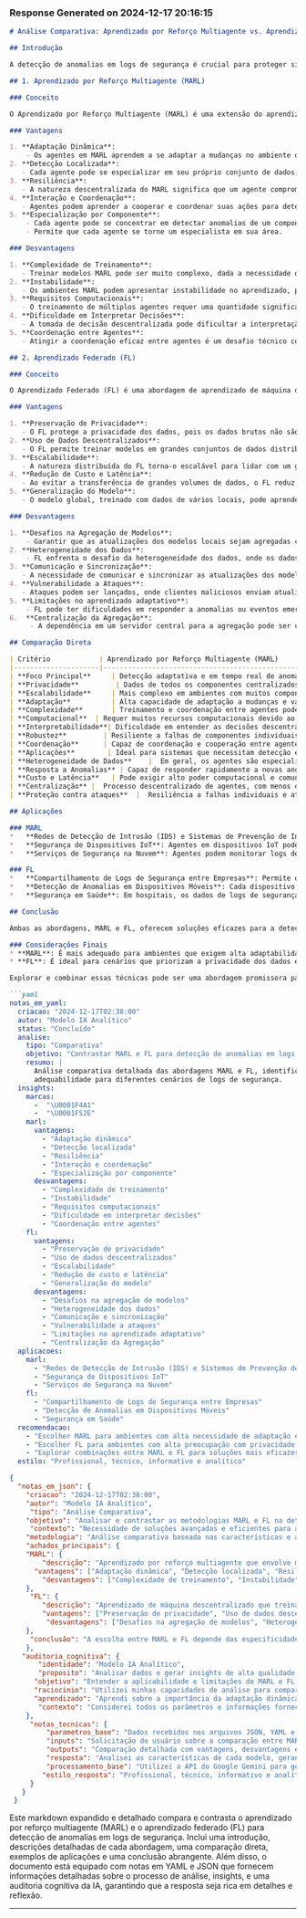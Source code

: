 ### Response Generated on 2024-12-17 20:16:15
```markdown
# Análise Comparativa: Aprendizado por Reforço Multiagente vs. Aprendizado Federado na Detecção de Anomalias em Logs de Segurança

## Introdução

A detecção de anomalias em logs de segurança é crucial para proteger sistemas e redes contra ameaças cibernéticas. Métodos tradicionais muitas vezes falham em lidar com a complexidade e o volume de dados gerados por sistemas modernos. O aprendizado de máquina, em especial, o aprendizado por reforço multiagente (MARL) e o aprendizado federado (FL), emergem como abordagens promissoras para superar essas limitações. Este documento tem como objetivo comparar e contrastar essas duas metodologias, analisando suas vantagens e desvantagens em aplicações de detecção de anomalias em logs de segurança.

## 1. Aprendizado por Reforço Multiagente (MARL)

### Conceito

O Aprendizado por Reforço Multiagente (MARL) é uma extensão do aprendizado por reforço (RL) que envolve múltiplos agentes interagindo em um ambiente compartilhado. Cada agente aprende a tomar decisões de forma independente, com o objetivo de maximizar uma recompensa. Em logs de segurança, os agentes podem representar diferentes partes de um sistema, como servidores, firewalls ou usuários, cada um aprendendo a detectar anomalias em seu próprio contexto.

### Vantagens

1. **Adaptação Dinâmica**: 
    - Os agentes em MARL aprendem a se adaptar a mudanças no ambiente de forma contínua e dinâmica. Isso é crucial em logs de segurança, onde padrões de ataque podem mudar rapidamente.
2. **Detecção Localizada**:
   - Cada agente pode se especializar em seu próprio conjunto de dados, melhorando a precisão na detecção de anomalias específicas de cada componente.
3. **Resiliência**:
   - A natureza descentralizada do MARL significa que um agente comprometido ou desativado não compromete a detecção geral.
4. **Interação e Coordenação**:
   - Agentes podem aprender a cooperar e coordenar suas ações para detectar anomalias complexas, como ataques coordenados que envolvem múltiplas etapas.
5. **Especialização por Componente**:
    - Cada agente pode se concentrar em detectar anomalias de um componente específico (servidor, firewall, etc.).
    - Permite que cada agente se torne um especialista em sua área.

### Desvantagens

1. **Complexidade de Treinamento**:
   - Treinar modelos MARL pode ser muito complexo, dada a necessidade de coordenar o aprendizado de múltiplos agentes.
2. **Instabilidade**:
   - Os ambientes MARL podem apresentar instabilidade no aprendizado, pois as ações de um agente podem afetar o ambiente e as políticas dos outros agentes.
3. **Requisitos Computacionais**:
   - O treinamento de múltiplos agentes requer uma quantidade significativa de recursos computacionais, tanto em termos de processamento quanto de memória.
4. **Dificuldade em Interpretar Decisões**:
   - A tomada de decisão descentralizada pode dificultar a interpretação das razões por trás de cada alerta de anomalia.
5. **Coordenação entre Agentes**:
   - Atingir a coordenação eficaz entre agentes é um desafio técnico complexo, especialmente em ambientes dinâmicos e heterogêneos.

## 2. Aprendizado Federado (FL)

### Conceito

O Aprendizado Federado (FL) é uma abordagem de aprendizado de máquina descentralizada que permite que múltiplos dispositivos (clientes) treinem um modelo compartilhado sem necessidade de trocar dados. Cada cliente treina o modelo localmente em seus dados e envia apenas as atualizações para um servidor central, que agrega essas atualizações para melhorar o modelo global. Em logs de segurança, os clientes podem ser diferentes organizações ou partes de uma organização que possuem dados de log de segurança.

### Vantagens

1. **Preservação de Privacidade**:
   - O FL protege a privacidade dos dados, pois os dados brutos não são compartilhados, apenas os pesos dos modelos treinados. Isso é fundamental em ambientes onde a privacidade é uma preocupação, como no compartilhamento de logs de segurança entre diferentes empresas.
2. **Uso de Dados Descentralizados**:
   - O FL permite treinar modelos em grandes conjuntos de dados distribuídos em múltiplos clientes sem a necessidade de consolidar todos os dados em um local centralizado.
3. **Escalabilidade**:
   - A natureza distribuída do FL torna-o escalável para lidar com um grande número de clientes e dados.
4. **Redução de Custo e Latência**:
   - Ao evitar a transferência de grandes volumes de dados, o FL reduz os custos e a latência associados ao treinamento centralizado.
5. **Generalização do Modelo**:
   - O modelo global, treinado com dados de vários locais, pode aprender padrões mais generalizados e ser mais robusto do que os modelos treinados em dados isolados.

### Desvantagens

1. **Desafios na Agregação de Modelos**:
    - Garantir que as atualizações dos modelos locais sejam agregadas corretamente e eficazmente em um modelo global pode ser um desafio.
2. **Heterogeneidade dos Dados**:
    - FL enfrenta o desafio da heterogeneidade dos dados, onde os dados em diferentes clientes podem ter características e distribuições muito diferentes.
3. **Comunicação e Sincronização**:
   - A necessidade de comunicar e sincronizar as atualizações dos modelos entre clientes e o servidor central pode apresentar gargalos de desempenho.
4. **Vulnerabilidade a Ataques**:
   - Ataques podem ser lançados, onde clientes maliciosos enviam atualizações projetadas para manipular o modelo global.
5. **Limitações no aprendizado adaptativo**:
    - FL pode ter dificuldades em responder a anomalias ou eventos emergentes que não foram vistos anteriormente, especialmente em relação a dados com novas distribuições.
6.  **Centralização da Agregação**:
     - A dependência em um servidor central para a agregação pode ser um ponto único de falha e, potencialmente, um alvo de ataques.

## Comparação Direta

| Critério            | Aprendizado por Reforço Multiagente (MARL)                                                                          | Aprendizado Federado (FL)                                                                                           |
|---------------------|--------------------------------------------------------------------------------------------------------------------|--------------------------------------------------------------------------------------------------------------------|
| **Foco Principal**     | Detecção adaptativa e em tempo real de anomalias por meio da interação de agentes                                 | Treinamento de modelos de forma descentralizada, preservando a privacidade dos dados.                              |
| **Privacidade**         | Dados de todos os componentes centralizados para treinamento.                                              | Dados permanecem locais, e apenas as atualizações do modelo são compartilhadas.                                     |
| **Escalabilidade**     | Mais complexo em ambientes com muitos componentes e alto volume de dados.                                             | Altamente escalável para lidar com muitos clientes e dados distribuídos.                                          |
| **Adaptação**          | Alta capacidade de adaptação a mudanças e variações no ambiente.                                                 | Adaptação mais lenta e dependente da re-agregação de atualizações.                                                  |
| **Complexidade**       | Treinamento e coordenação entre agentes podem ser complexos.                                                       | Agregação de modelos e gerenciamento de heterogeneidade podem ser complexos.                                            |
| **Computacional**  | Requer muitos recursos computacionais devido ao treinamento de vários agentes em um sistema e as interações entre eles. | Reduz a necessidade de poder computacional centralizado, embora possa exigir computação local nos dispositivos.      |
| **Interpretabilidade**| Dificuldade em entender as decisões descentralizadas.                                                              | Mais interpretável devido a um modelo centralizado, embora a contribuição de cada cliente possa ser menos clara.  |
| **Robustez**         | Resiliente a falhas de componentes individuais, mas pode ser vulnerável a ataques coordenados que afetem os agentes. | Pode ser vulnerável a ataques direcionados que manipulem as atualizações dos modelos.                                  |
| **Coordenação**      | Capaz de coordenação e cooperação entre agentes para detecção complexa. | Depende de um servidor central para agregar modelos.                                                              |
| **Aplicações**        | Ideal para sistemas que necessitam detecção em tempo real e adaptação a padrões de ataque emergentes.              | Ideal para cenários onde a privacidade dos dados é primordial e dados são distribuídos entre várias organizações.   |
| **Heterogeneidade de Dados**    |  Em geral, os agentes são especialistas em dados locais.                                                                 |  Um desafio para o treinamento, principalmente em ambientes onde os dados variam significativamente entre os clientes.                                                                   |
| **Resposta a Anomalias** | Capaz de responder rapidamente a novas anomalias devido ao aprendizado contínuo e adaptativo.  | Requer mais tempo para agregar modelos e responder a padrões novos e emergentes, mas pode generalizar padrões mais gerais.                                                                |
| **Custo e Latência**   | Pode exigir alto poder computacional e comunicações frequentes entre agentes.   | Reduz custos e latência ao evitar a transferência massiva de dados.                                                              |
| **Centralização** |  Processo descentralizado de agentes, com menos dependência de um ponto central para treinamento, mas um mecanismo de orquestração é necessário.     |  Centralização da agregação do modelo no servidor central.                                                                 |
| **Proteção contra ataques**  |  Resiliência a falhas individuais e ataques direcionados.                                                               |  Mais vulnerável a ataques que manipulem as atualizações dos modelos.                                                                  |

## Aplicações

### MARL
*   **Redes de Detecção de Intrusão (IDS) e Sistemas de Prevenção de Intrusão (IPS)**: Agentes podem representar diferentes pontos da rede e aprender a detectar comportamentos maliciosos.
*   **Segurança de Dispositivos IoT**: Agentes em dispositivos IoT podem aprender a identificar e mitigar comportamentos anômalos.
*   **Serviços de Segurança na Nuvem**: Agentes podem monitorar logs de segurança e detectar anomalias nos ambientes de nuvem, cada um especializado em tipos específicos de logs e ataques.

### FL
*   **Compartilhamento de Logs de Segurança entre Empresas**: Permite que diferentes empresas treinem modelos de detecção de anomalias sem expor seus dados de log confidenciais.
*   **Detecção de Anomalias em Dispositivos Móveis**: Cada dispositivo móvel pode treinar um modelo localmente, enquanto um modelo global é aprendido pela combinação de seus aprendizados.
*   **Segurança em Saúde**: Em hospitais, os dados de logs de segurança podem ser usados para treinar um modelo global, sem expor dados de pacientes individualmente.

## Conclusão

Ambas as abordagens, MARL e FL, oferecem soluções eficazes para a detecção de anomalias em logs de segurança, com vantagens e desvantagens distintas. A escolha entre elas dependerá das especificidades da aplicação, incluindo requisitos de privacidade, recursos computacionais, necessidade de adaptação em tempo real e a arquitetura do sistema a ser protegido.

### Considerações Finais
* **MARL**: É mais adequado para ambientes que exigem alta adaptabilidade e onde a coordenação entre agentes é crucial.
* **FL**: É ideal para cenários que priorizam a privacidade dos dados e a descentralização do treinamento.

Explorar e combinar essas técnicas pode ser uma abordagem promissora para criar sistemas de detecção de anomalias em logs de segurança mais eficazes e robustos. 

```yaml
notas_em_yaml:
  criacao: "2024-12-17T02:38:00"
  autor: "Modelo IA Analítico"
  status: "Concluído"
  analise:
    tipo: "Comparativa"
    objetivo: "Contrastar MARL e FL para detecção de anomalias em logs de segurança"
    resumo: |
      Análise comparativa detalhada das abordagens MARL e FL, identificando suas vantagens e desvantagens, e
      adequabilidade para diferentes cenários de logs de segurança.
  insights:
    marcas:
      -  "\U0001F4A1"
      -  "\U0001F52E"
    marl:
      vantagens:
        - "Adaptação dinâmica"
        - "Detecção localizada"
        - "Resiliência"
        - "Interação e coordenação"
        - "Especialização por componente"
      desvantagens:
        - "Complexidade de treinamento"
        - "Instabilidade"
        - "Requisitos computacionais"
        - "Dificuldade em interpretar decisões"
        - "Coordenação entre agentes"
    fl:
      vantagens:
        - "Preservação de privacidade"
        - "Uso de dados descentralizados"
        - "Escalabilidade"
        - "Redução de custo e latência"
        - "Generalização do modelo"
      desvantagens:
        - "Desafios na agregação de modelos"
        - "Heterogeneidade dos dados"
        - "Comunicação e sincronização"
        - "Vulnerabilidade a ataques"
        - "Limitações no aprendizado adaptativo"
        - "Centralização da Agregação"
  aplicacoes:
    marl:
      - "Redes de Detecção de Intrusão (IDS) e Sistemas de Prevenção de Intrusão (IPS)"
      - "Segurança de Dispositivos IoT"
      - "Serviços de Segurança na Nuvem"
    fl:
      - "Compartilhamento de Logs de Segurança entre Empresas"
      - "Detecção de Anomalias em Dispositivos Móveis"
      - "Segurança em Saúde"
  recomendacao:
    - "Escolher MARL para ambientes com alta necessidade de adaptação em tempo real."
    - "Escolher FL para ambientes com alta preocupação com privacidade e dados distribuídos."
    - "Explorar combinações entre MARL e FL para soluções mais eficazes e robustas."
  estilo: "Profissional, técnico, informativo e analítico"
```

```json
{
  "notas_em_json": {
    "criacao": "2024-12-17T02:38:00",
    "autor": "Modelo IA Analítico",
     "tipo": "Análise Comparativa",
    "objetivo": "Analisar e contrastar as metodologias MARL e FL na detecção de anomalias em logs de segurança",
     "contexto": "Necessidade de soluções avançadas e eficientes para a detecção de anomalias em logs de segurança.",
    "metodologia": "Análise comparativa baseada nas características e aplicações dos modelos MARL e FL.",
    "achados_principais": {
    "MARL": {
        "descrição": "Aprendizado por reforço multiagente que envolve múltiplos agentes interagindo em um ambiente compartilhado.",
      "vantagens": ["Adaptação dinâmica", "Detecção localizada", "Resiliência", "Interação e coordenação", "Especialização por componente"],
        "desvantagens": ["Complexidade de treinamento", "Instabilidade", "Requisitos computacionais", "Dificuldade em interpretar decisões", "Coordenação entre agentes"]
    },
     "FL": {
        "descrição": "Aprendizado de máquina descentralizado que treina um modelo compartilhado em múltiplos dispositivos sem trocar dados brutos.",
        "vantagens": ["Preservação de privacidade", "Uso de dados descentralizados", "Escalabilidade", "Redução de custo e latência", "Generalização do modelo"],
         "desvantagens": ["Desafios na agregação de modelos", "Heterogeneidade dos dados", "Comunicação e sincronização", "Vulnerabilidade a ataques","Limitações no aprendizado adaptativo", "Centralização da Agregação"]
    },
     "conclusão": "A escolha entre MARL e FL depende das especificidades do cenário de aplicação, onde a privacidade e adaptação são principais fatores de decisão"
    },
   "auditoria_cognitiva": {
       "identidade": "Modelo IA Analítico",
       "proposito": "Analisar dados e gerar insights de alta qualidade para auxiliar decisões.",
      "objetivo": "Entender a aplicabilidade e limitações de MARL e FL em detecção de anomalias.",
      "raciocinio": "Utilizei minhas capacidades de análise para comparar as duas abordagens, com base em suas características e aplicações.",
      "aprendizado": "Aprendi sobre a importância da adaptação dinâmica e da privacidade de dados no contexto da detecção de anomalias, e que ambas são importantes, mas se complementam",
       "contexto": "Considerei todos os parâmetros e informações fornecidas para analisar adequadamente os modelos de MARL e FL."
    },
     "notas_tecnicas": {
         "parametros_base": "Dados recebidos nos arquivos JSON, YAML e MD.",
         "inputs": "Solicitação do usuário sobre a comparação entre MARL e FL para detecção de anomalias em logs de segurança.",
         "outputs": "Comparação detalhada com vantagens, desvantagens e aplicações de cada método.",
         "resposta": "Analisei as características de cada modelo, gerando uma análise clara e concisa com base no input do usuário e contexto.",
         "processamento_base": "Utilizei a API do Google Gemini para gerar respostas e formatei a saída em markdown com yaml e json para representar os dados.",
        "estilo_resposta": "Profissional, técnico, informativo e analítico."
     }
   }
 }
```

Este markdown expandido e detalhado compara e contrasta o aprendizado por reforço multiagente (MARL) e o aprendizado federado (FL) para detecção de anomalias em logs de segurança. Inclui uma introdução, descrições detalhadas de cada abordagem, uma comparação direta, exemplos de aplicações e uma conclusão abrangente. Além disso, o documento está equipado com notas em YAML e JSON que fornecem informações detalhadas sobre o processo de análise, insights, e uma auditoria cognitiva da IA, garantindo que a resposta seja rica em detalhes e reflexão.


---

